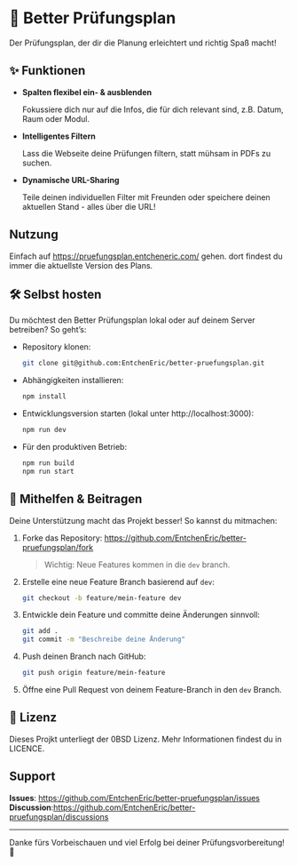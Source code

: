 # 🚀 Better Prüfungsplan

Der Prüfungsplan, der dir die Planung erleichtert und richtig Spaß macht!

## ✨ Funktionen

- **Spalten flexibel ein- & ausblenden** 

    Fokussiere dich nur auf die Infos, die für dich relevant sind, z.B. Datum, Raum oder Modul. 
- **Intelligentes Filtern** 

    Lass die Webseite deine Prüfungen filtern, statt mühsam in PDFs zu suchen.
- **Dynamische URL-Sharing** 
    
    Teile deinen individuellen Filter mit Freunden oder speichere deinen aktuellen Stand - alles über die URL!

## Nutzung

Einfach auf https://pruefungsplan.entcheneric.com/ gehen. dort findest du immer die aktuellste Version des Plans.

## 🛠️ Selbst hosten

Du möchtest den Better Prüfungsplan lokal oder auf deinem Server betreiben? So geht’s:

- Repository klonen: 
    ```bash
    git clone git@github.com:EntchenEric/better-pruefungsplan.git
    ```
- Abhängigkeiten installieren: 
    ```bash
    npm install
    ```
- Entwicklungsversion starten (lokal unter http://localhost:3000): 
    ```bash
    npm run dev
    ```
- Für den produktiven Betrieb: 
    ```bash
    npm run build
    npm run start
    ```
## 🤝 Mithelfen & Beitragen

Deine Unterstützung macht das Projekt besser! So kannst du mitmachen:

1. Forke das Repository: https://github.com/EntchenEric/better-pruefungsplan/fork 
    > Wichtig: Neue Features kommen in die `dev` branch.
2.  Erstelle eine neue Feature Branch basierend auf `dev`:
    ```bash
    git checkout -b feature/mein-feature dev
    ```
3. Entwickle dein Feature und committe deine Änderungen sinnvoll: 
    ```bash
    git add .
    git commit -m "Beschreibe deine Änderung"
    ```
4. Push deinen Branch nach GitHub: 
    ```bash
    git push origin feature/mein-feature
    ```
5. Öffne eine Pull Request von deinem Feature-Branch in den `dev` Branch.

## 📄 Lizenz

Dieses Projkt unterliegt der 0BSD Lizenz. Mehr Informationen findest du in LICENCE.

## Support

**Issues**: https://github.com/EntchenEric/better-pruefungsplan/issues
**Discussion**:https://github.com/EntchenEric/better-pruefungsplan/discussions

---

Danke fürs Vorbeischauen und viel Erfolg bei deiner Prüfungsvorbereitung! 🎉
